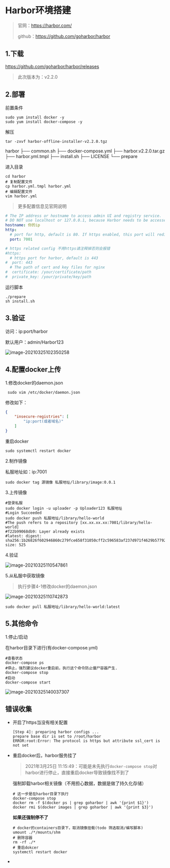 # Harbor环境搭建

> 官网：https://harbor.com/
>
> github：https://github.com/goharbor/harbor

## 1.下载

https://github.com/goharbor/harbor/releases

> 此次版本为：v2.2.0

## 2.部署

前置条件

```shell
sudo yum install docker -y
sudo yum install docker-compose -y
```

解压

```shell
tar -zxvf harbor-offline-installer-v2.2.0.tgz 
```

harbor
├── common.sh
├── docker-compose.yml
├── harbor.v2.2.0.tar.gz
├── harbor.yml.tmpl
├── install.sh
├── LICENSE
└── prepare

进入目录

```shell
cd harbor
# 复制配置文件
cp harbor.yml.tmpl harbor.yml
# 编辑配置文件
vim harbor.yml
```

> 更多配置信息见官网说明

```yaml
# The IP address or hostname to access admin UI and registry service.
# DO NOT use localhost or 127.0.0.1, because Harbor needs to be accessed by external clients.
hostname: 你的ip
http:
  # port for http, default is 80. If https enabled, this port will redirect to https port
  port: 7001

# https related config 不用https请注释掉否则会报错
#https:
  # https port for harbor, default is 443
#  port: 443
  # The path of cert and key files for nginx
#  certificate: /your/certificate/path
#  private_key: /your/private/key/path

```

运行脚本

```shell
./prepare 
sh install.sh
```

## 3.验证

访问：ip:port/harbor

默认用户：admin/Harbor123

![image-20210325102350258](https://sevenpic.oss-cn-beijing.aliyuncs.com/img/image-20210325102350258.png)

## 4.配置docker上传

1.修改docker的daemon.json 

```shell
 sudo vim /etc/docker/daemon.json 
```

修改如下：

```json
{
	"insecure-registries": [
    	"ip:port(或者域名)"
  	]
}
```

重启docker

```shell
sudo systemctl restart docker
```

2.制作镜像

私服地址如：ip:7001

```shell
sudo docker tag 源镜像 私服地址/library/image:0.0.1
```

3.上传镜像

```shell
#登录私服
sudo docker login -u uploader -p Uploader123 私服地址
#Login Succeeded
sudo docker push 私服地址/library/hello-world
#The push refers to a repository [xx.xx.xx.xx:7001/library/hello-world]
#f22b99068db9: Layer already exists 
#latest: digest: sha256:1b26826f602946860c279fce658f31050cff2c596583af237d971f4629b57792 size: 525
```

4.验证

![image-20210325110547861](https://sevenpic.oss-cn-beijing.aliyuncs.com/img/image-20210325110547861.png)

5.从私服中获取镜像

> 执行步骤4-1修改docker的daemon.json 

![image-20210325110742873](https://sevenpic.oss-cn-beijing.aliyuncs.com/img/image-20210325110742873.png)

```shell
sudo docker pull 私服地址/library/hello-world:latest
```

## 5.其他命令

1.停止/启动

在harbor目录下进行(有docker-compose.yml)

```shell
#查看状态
docker-compose ps
#停止，强烈建议docker重启前，执行这个命令防止僵尸容器产生.
docker-compose stop
#启动
docker-compose start
```

![image-20210325140037307](https://sevenpic.oss-cn-beijing.aliyuncs.com/img/image-20210325140037307.png)

## 错误收集

- 开启了https当没有相关配置

  ```log
  [Step 4]: preparing harbor configs ...
  prepare base dir is set to /root/harbor
  ERROR:root:Error: The protocol is https but attribute ssl_cert is not set
  ```

- 重启docker后，harbor服务挂了

  > 2021年3月25日 11:15:49：可能是未先执行`docker-compose stop`对harbor进行停止，直接重启docker导致镜像找不到了
  >

  强制卸载harbor相关镜像（不用担心数据，数据是做了持久化存储）

  ```shell
  # 这一步是在harbor目录下执行
  docker-compose stop
  docker rm -f $(docker ps | grep goharbor | awk '{print $1}')
  docker rmi $(docker images | grep goharbor | awk '{print $3}')
  ```

  **如果还强制停不了**

  ```shell
  # docker的containers目录下，取消镜像挂载(todo 筛选取消/编写脚本)
  umount ./*/mounts/shm
  # 删除容器
  rm -rf ./*
  # 重启dokcer
  systemctl restart docker
  ```

- 

  

